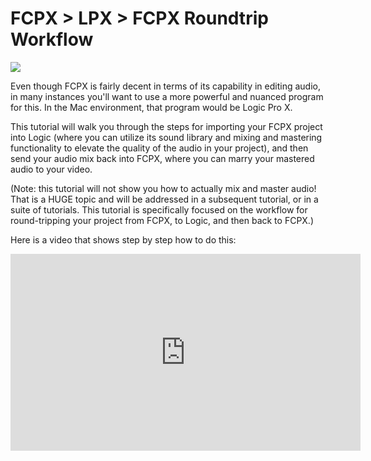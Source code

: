 # FCPX > LPX > FCPX Roundtrip Workflow

![](https://files.slack.com/files-pri/T0HTW3H0V-F014ES2C0QP/screen_shot_2020-06-04_at_4.05.57_pm.png?pub_secret=1ab3e981dd)

Even though FCPX is fairly decent in terms of its capability in editing audio, in many instances you'll want to use a more powerful and nuanced program for this. In the Mac environment, that program would be Logic Pro X.

This tutorial will walk you through the steps for importing your FCPX project into Logic (where you can utilize its sound library and mixing and mastering functionality to elevate the quality of the audio in your project), and then send your audio mix back into FCPX, where you can marry your mastered audio to your video.

(Note: this tutorial will not show you how to actually mix and master audio! That is a HUGE topic and will be addressed in a subsequent tutorial, or in a suite of tutorials. This tutorial is specifically focused on the workflow for round-tripping your project from FCPX, to Logic, and then back to FCPX.)

Here is a video that shows step by step how to do this:

<iframe width="560" height="315" src="https://www.youtube.com/embed/5fTXyvdzY8g" frameborder="0" allow="accelerometer; autoplay; encrypted-media; gyroscope; picture-in-picture" allowfullscreen></iframe>
